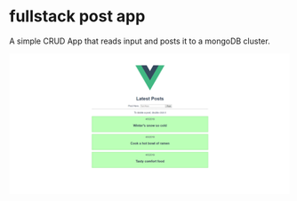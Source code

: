 # fullstack post app

A simple CRUD App that reads input and posts it to a mongoDB cluster.

![](MEVN%20post%20app.PNG)
